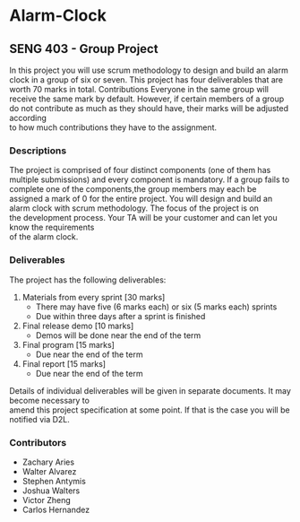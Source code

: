 # Alarm-Clock
## SENG 403 - Group Project
In	this	project	you	will	use	scrum	methodology	to	design	and	build	an alarm	clock in	a	group	of	six	
or	seven. This	project	has	four	deliverables that	are	worth	70	marks	in	total.
Contributions
Everyone	in	the	same	group	will	receive	the	same	mark	by	default.	However,	if	certain	members	
of	a	group	do	not	contribute	as	much	as	they	should	have,	their	marks	will	be	adjusted	according	
to	how	much	contributions	they	have	to	the	assignment.

### Descriptions
The project is comprised of four distinct components	(one	of	them	has	multiple	submissions)	and
every component is mandatory. If a group fails to complete one of the components,the group
members may each be assigned a mark of 0 for the entire project.
You	will	design	and	build	an	alarm	clock	with	scrum	methodology.	The	focus	of	the	project	is	on	
the	development	process.	Your	TA	will	be	your	customer	and	can	let	you	know	the	requirements	
of	the	alarm	clock.

### Deliverables
The	project	has	the	following	deliverables:
1. Materials	from	every	sprint	[30	marks]
    - There	may	have	five	(6	marks	each)	or	six	(5	marks	each)	sprints
    - Due	within	three	days	after	a	sprint	is	finished
2. Final	release	demo	[10 marks]
    - Demos will	be	done	near	the	end	of	the	term
3. Final	program	[15 marks]
    - Due	near	the	end	of	the	term
4. Final	report	[15 marks]
    - Due	near	the	end	of	the	term
  
Details	of	individual	deliverables	will	be	given	in	separate	documents.	It	may	become	necessary	to	
amend	this	project	specification	at	some	point.	If	that	is	the	case	you	will	be	notified	via	D2L.

### Contributors
  - Zachary Aries 
  - Walter Alvarez 
  - Stephen Antymis 
  - Joshua Walters 
  - Victor Zheng 
  - Carlos Hernandez
